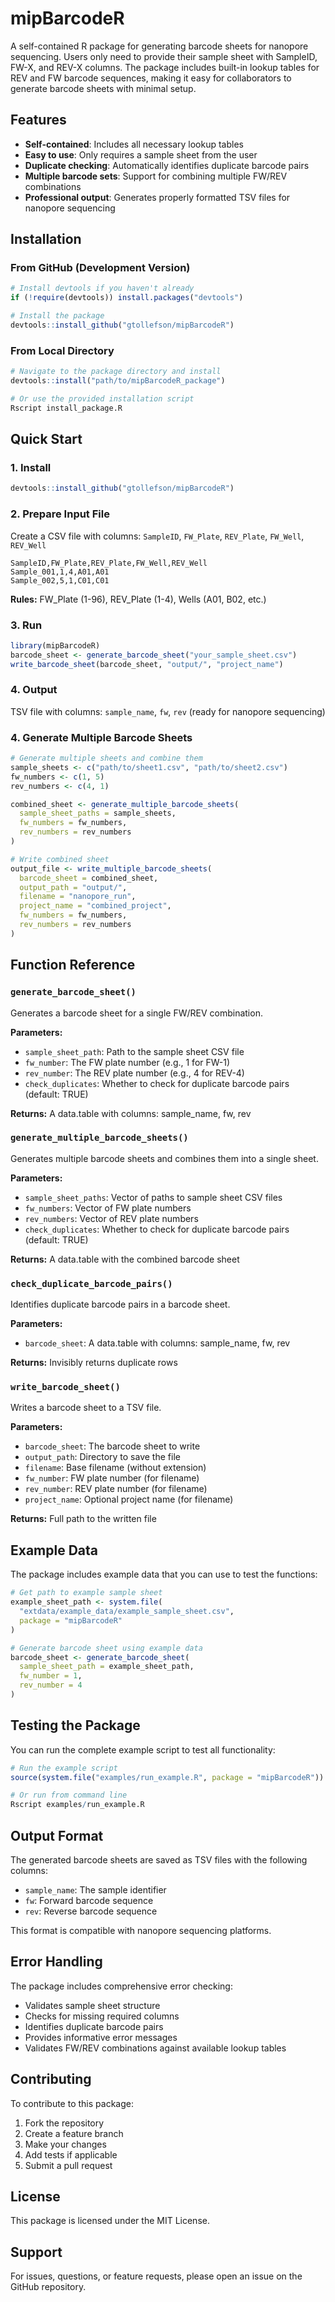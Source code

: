 # mipBarcodeR

A self-contained R package for generating barcode sheets for nanopore sequencing. Users only need to provide their sample sheet with SampleID, FW-X, and REV-X columns. The package includes built-in lookup tables for REV and FW barcode sequences, making it easy for collaborators to generate barcode sheets with minimal setup.

## Features

- **Self-contained**: Includes all necessary lookup tables
- **Easy to use**: Only requires a sample sheet from the user
- **Duplicate checking**: Automatically identifies duplicate barcode pairs
- **Multiple barcode sets**: Support for combining multiple FW/REV combinations
- **Professional output**: Generates properly formatted TSV files for nanopore sequencing

## Installation

### From GitHub (Development Version)

```r
# Install devtools if you haven't already
if (!require(devtools)) install.packages("devtools")

# Install the package
devtools::install_github("gtollefson/mipBarcodeR")
```

### From Local Directory

```r
# Navigate to the package directory and install
devtools::install("path/to/mipBarcodeR_package")

# Or use the provided installation script
Rscript install_package.R
```

## Quick Start

### 1. Install
```r
devtools::install_github("gtollefson/mipBarcodeR")
```

### 2. Prepare Input File
Create a CSV file with columns: `SampleID`, `FW_Plate`, `REV_Plate`, `FW_Well`, `REV_Well`

```csv
SampleID,FW_Plate,REV_Plate,FW_Well,REV_Well
Sample_001,1,4,A01,A01
Sample_002,5,1,C01,C01
```

**Rules:** FW_Plate (1-96), REV_Plate (1-4), Wells (A01, B02, etc.)

### 3. Run
```r
library(mipBarcodeR)
barcode_sheet <- generate_barcode_sheet("your_sample_sheet.csv")
write_barcode_sheet(barcode_sheet, "output/", "project_name")
```

### 4. Output
TSV file with columns: `sample_name`, `fw`, `rev` (ready for nanopore sequencing)

### 4. Generate Multiple Barcode Sheets

```r
# Generate multiple sheets and combine them
sample_sheets <- c("path/to/sheet1.csv", "path/to/sheet2.csv")
fw_numbers <- c(1, 5)
rev_numbers <- c(4, 1)

combined_sheet <- generate_multiple_barcode_sheets(
  sample_sheet_paths = sample_sheets,
  fw_numbers = fw_numbers,
  rev_numbers = rev_numbers
)

# Write combined sheet
output_file <- write_multiple_barcode_sheets(
  barcode_sheet = combined_sheet,
  output_path = "output/",
  filename = "nanopore_run",
  project_name = "combined_project",
  fw_numbers = fw_numbers,
  rev_numbers = rev_numbers
)
```

## Function Reference

### `generate_barcode_sheet()`

Generates a barcode sheet for a single FW/REV combination.

**Parameters:**
- `sample_sheet_path`: Path to the sample sheet CSV file
- `fw_number`: The FW plate number (e.g., 1 for FW-1)
- `rev_number`: The REV plate number (e.g., 4 for REV-4)
- `check_duplicates`: Whether to check for duplicate barcode pairs (default: TRUE)

**Returns:** A data.table with columns: sample_name, fw, rev

### `generate_multiple_barcode_sheets()`

Generates multiple barcode sheets and combines them into a single sheet.

**Parameters:**
- `sample_sheet_paths`: Vector of paths to sample sheet CSV files
- `fw_numbers`: Vector of FW plate numbers
- `rev_numbers`: Vector of REV plate numbers
- `check_duplicates`: Whether to check for duplicate barcode pairs (default: TRUE)

**Returns:** A data.table with the combined barcode sheet

### `check_duplicate_barcode_pairs()`

Identifies duplicate barcode pairs in a barcode sheet.

**Parameters:**
- `barcode_sheet`: A data.table with columns: sample_name, fw, rev

**Returns:** Invisibly returns duplicate rows

### `write_barcode_sheet()`

Writes a barcode sheet to a TSV file.

**Parameters:**
- `barcode_sheet`: The barcode sheet to write
- `output_path`: Directory to save the file
- `filename`: Base filename (without extension)
- `fw_number`: FW plate number (for filename)
- `rev_number`: REV plate number (for filename)
- `project_name`: Optional project name (for filename)

**Returns:** Full path to the written file

## Example Data

The package includes example data that you can use to test the functions:

```r
# Get path to example sample sheet
example_sheet_path <- system.file(
  "extdata/example_data/example_sample_sheet.csv", 
  package = "mipBarcodeR"
)

# Generate barcode sheet using example data
barcode_sheet <- generate_barcode_sheet(
  sample_sheet_path = example_sheet_path,
  fw_number = 1,
  rev_number = 4
)
```

## Testing the Package

You can run the complete example script to test all functionality:

```r
# Run the example script
source(system.file("examples/run_example.R", package = "mipBarcodeR"))

# Or run from command line
Rscript examples/run_example.R
```

## Output Format

The generated barcode sheets are saved as TSV files with the following columns:
- `sample_name`: The sample identifier
- `fw`: Forward barcode sequence
- `rev`: Reverse barcode sequence

This format is compatible with nanopore sequencing platforms.

## Error Handling

The package includes comprehensive error checking:
- Validates sample sheet structure
- Checks for missing required columns
- Identifies duplicate barcode pairs
- Provides informative error messages
- Validates FW/REV combinations against available lookup tables

## Contributing

To contribute to this package:
1. Fork the repository
2. Create a feature branch
3. Make your changes
4. Add tests if applicable
5. Submit a pull request

## License

This package is licensed under the MIT License.

## Support

For issues, questions, or feature requests, please open an issue on the GitHub repository. 